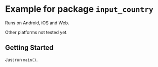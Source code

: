 # Example for package `input_country`

Runs on Android, iOS and Web.
 
Other platforms not tested yet.


## Getting Started

Just run `main()`.